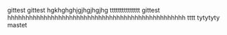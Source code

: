 gittest
gittest
hgkhghghjgjhgjhgjhg
ttttttttttttttt
gittest
hhhhhhhhhhhhhhhhhhhhhhhhhhhhhhhhhhhhhhhhhhhhhhhhh
tttt
tytytyty
mastet